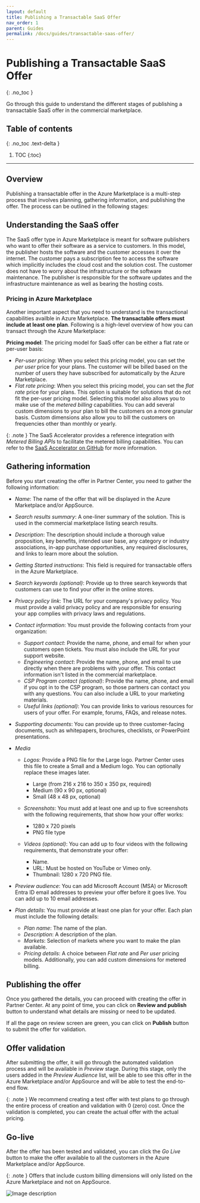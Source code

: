 ```yaml
---
layout: default
title: Publishing a Transactable SaaS Offer
nav_order: 1
parent: Guides
permalink: /docs/guides/transactable-saas-offer/
---
```


# Publishing a Transactable SaaS Offer
{: .no_toc }

Go through this guide to understand the different stages of publishing a transactable SaaS offer in the commercial marketplace.

## Table of contents
{: .no_toc .text-delta }

1. TOC
{:toc}

---

## Overview

Publishing a transactable offer in the Azure Marketplace is a multi-step process that involves planning, gathering information, and publishing the offer. The process can be outlined in the following stages:

## Understanding the SaaS offer

The SaaS offer type in Azure Marketplace is meant for software publishers who want to offer their software as a service to customers. In this model, the publisher hosts the software and the customer accesses it over the internet. The customer pays a subscription fee to access the software which implicitly includes the cloud cost and the solution cost. The customer does not have to worry about the infrastructure or the software maintenance. The publisher is responsible for the software updates and the infrastructure maintenance as well as bearing the hosting costs.

### Pricing in Azure Marketplace

Another important aspect that you need to understand is the transactional capabilities availble in Azure Marketplace. **The transactable offers must include at least one plan**. Following is a high-level overview of how you can transact through the Azure Marketplace:

**Pricing model**: The pricing model for SaaS offer can be either a flat rate or per-user basis:
- _Per-user pricing_: When you select this pricing model, you can set the _per user_ price for your plans. The customer will be billed based on the number of users they have subscribed for automatically by the Azure Marketplace.
- _Flat rate pricing_: When you select this pricing model, you can set the _flat rate_ price for your plans. This option is suitable for solutions that do not fit the per-user pricing model. Selecting this model also allows you to make use of the _metered billing_ capabilities. You can add several custom dimensions to your plan to bill the customers on a more granular basis. Custom dimensions also allow you to bill the customers on frequencies other than monthly or yearly.

{: .note }
The SaaS Accelerator provides a reference integration with _Metered Billing APIs_ to facilitate the metered billing capabilities. You can refer to the [SaaS Accelerator on GitHub](https://github.com/Azure/Commercial-Marketplace-SaaS-Accelerator) for more information.

## Gathering information

Before you start creating the offer in Partner Center, you need to gather the following information:

- _Name_: The name of the offer that will be displayed in the Azure Marketplace and/or AppSource.

- _Search results summary_: A one-liner summary of the solution. This is used in the commercial marketplace listing search results.

- _Description_: The description should include a thorough value proposition, key benefits, intended user base, any category or industry associations, in-app purchase opportunities, any required disclosures, and links to learn more about the solution.

- _Getting Started instructions_: This field is required for transactable offers in the Azure Marketplace.

- _Search keywords (optional)_: Provide up to three search keywords that customers can use to find your offer in the online stores.

- _Privacy policy link_: The URL for your company's privacy policy. You must provide a valid privacy policy and are responsible for ensuring your app complies with privacy laws and regulations.

- _Contact information_: You must provide the following contacts from your organization:

  - _Support contact_: Provide the name, phone, and email for when your customers open tickets. You must also include the URL for your support website.
  - _Engineering contact_: Provide the name, phone, and email to use directly when there are problems with your offer. This contact information isn't listed in the commercial marketplace.
  - _CSP Program contact (optional)_: Provide the name, phone, and email if you opt in to the CSP program, so those partners can contact you with any questions. You can also include a URL to your marketing materials.
  - _Useful links (optional)_: You can provide links to various resources for users of your offer. For example, forums, FAQs, and release notes.

- _Supporting documents_: You can provide up to three customer-facing documents, such as whitepapers, brochures, checklists, or PowerPoint presentations.

- _Media_
  - _Logos_: Provide a PNG file for the Large logo. Partner Center uses this file to create a Small and a Medium logo. You can optionally replace these images later.
    - Large (from 216 x 216 to 350 x 350 px, required)
    - Medium (90 x 90 px, optional)
    - Small (48 x 48 px, optional)

  - _Screenshots_: You must add at least one and up to five screenshots with the following requirements, that show how your offer works:
    - 1280 x 720 pixels
    - PNG file type

  - _Videos (optional)_: You can add up to four videos with the following requirements, that demonstrate your offer:
    - Name.
    - URL: Must be hosted on YouTube or Vimeo only.
    - Thumbnail: 1280 x 720 PNG file.

- _Preview audience_: You can add Microsoft Account (MSA) or Microsoft Entra ID email addresses to preview your offer before it goes live. You can add up to 10 email addresses.

- _Plan details_: You must provide at least one plan for your offer. Each plan must include the following details:
  - _Plan name_: The name of the plan.
  - _Description_: A description of the plan.
  - _Markets_: Selection of markets where you want to make the plan available.
  - _Pricing details_: A choice between _Flat rate_ and _Per user_ pricing models. Additionally, you can add custom dimensions for metered billing.

## Publishing the offer

Once you gathered the details, you can proceed with creating the offer in Partner Center. At any point of time, you can click on **Review and publish** button to understand what details are missing or need to be updated.

If all the page on review screen are green, you can click on **Publish** button to submit the offer for validation.

## Offer validation

After submitting the offer, it will go through the automated validation process and will be available in _Preview_ stage. During this stage, only the users added in the _Preview Audience_ list, will be able to see this offer in the Azure Marketplace and/or AppSource and will be able to test the end-to-end flow.

{: .note }
We recommend creating a test offer with test plans to go through the entire process of creation and validation with 0 (zero) cost. Once the validation is completed, you can create the actual offer with the actual pricing.

## Go-live

After the offer has been tested and validated, you can click the _Go Live_ button to make the offer available to all the customers in the Azure Marketplace and/or AppSource.

{: .note }
Offers that include custom billing dimensions will only listed on the Azure Marketplace and not on AppSource.

![Image description](/assets/images/PublishedSaaSOffer.pngPublishedSaaSOffer.jpg)